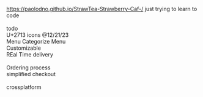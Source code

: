  https://paolodno.github.io/StrawTea-Strawberry-Caf-/
 just trying to learn to code<br>
 <br>
 todo<br>
 U+2713 icons @12/21/23<br>
 Menu Categorize Menu<br>
 Customizable<br>
 REal Time delivery<br>
<br>
 Ordering process<br>
 simplified checkout<br>
<br>
 crossplatform<br>
